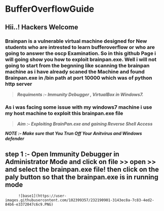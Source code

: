 # BufferOverflowGuide


## Hii..! Hackers Welcome 

### Brainpan is a vulnerable virtual machine designed for New students who are intrested to learn bufferoverflow or who are going to answer the oscp Examination. So in this github Page i will going show you how to exploit brainpan.exe. Well i will not going to start from the begnning like scanning the brainpan machine as i have already scaned the Machine and found Brainpan.exe in /bin path at port 10000 which was of python http server 



>***Requiments :- Immunity Debugger , VirtualBox in Windows7.***



### As i was facing some issue with my windows7 machine i use my host machine to exploit this brainpan.exe file 



>***Aim :- Exploiting BrainPan.exe and gaining Reverse Shell Access***



***NOTE :- Make sure that You Trun Off Your Anitvirus and Windows defender*** 

## step 1 :- Open Immunity Debugger in Administrator Mode and click on file >> open >> and select the brainpan.exe file! then click on the paly button so that the brainpan.exe is in running mode



          
          
          ![base1](https://user-images.githubusercontent.com/102399357/232190901-3143ec8a-7c83-4ed2-84b6-e3372047c6c9.PNG)

 



